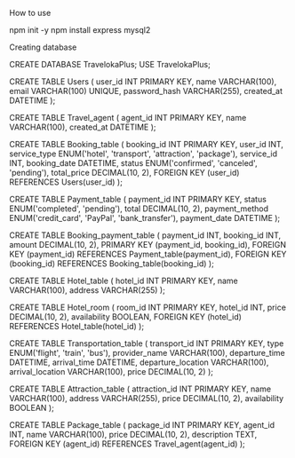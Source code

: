 How to use

npm init -y
npm install express mysql2

Creating database

CREATE DATABASE TravelokaPlus;
USE TravelokaPlus;

CREATE TABLE Users (
    user_id INT PRIMARY KEY,
    name VARCHAR(100),
    email VARCHAR(100) UNIQUE,
    password_hash VARCHAR(255),
    created_at DATETIME
);

CREATE TABLE Travel_agent (
    agent_id INT PRIMARY KEY,
    name VARCHAR(100),
    created_at DATETIME
);

CREATE TABLE Booking_table (
    booking_id INT PRIMARY KEY,
    user_id INT,
    service_type ENUM('hotel', 'transport', 'attraction', 'package'),
    service_id INT,
    booking_date DATETIME,
    status ENUM('confirmed', 'canceled', 'pending'),
    total_price DECIMAL(10, 2),
    FOREIGN KEY (user_id) REFERENCES Users(user_id)
);

CREATE TABLE Payment_table (
    payment_id INT PRIMARY KEY,
    status ENUM('completed', 'pending'),
    total DECIMAL(10, 2),
    payment_method ENUM('credit_card', 'PayPal', 'bank_transfer'),
    payment_date DATETIME
);

CREATE TABLE Booking_payment_table (
    payment_id INT,
    booking_id INT,
    amount DECIMAL(10, 2),
    PRIMARY KEY (payment_id, booking_id),
    FOREIGN KEY (payment_id) REFERENCES Payment_table(payment_id),
    FOREIGN KEY (booking_id) REFERENCES Booking_table(booking_id)
);

CREATE TABLE Hotel_table (
    hotel_id INT PRIMARY KEY,
    name VARCHAR(100),
    address VARCHAR(255)
);

CREATE TABLE Hotel_room (
    room_id INT PRIMARY KEY,
    hotel_id INT,
    price DECIMAL(10, 2),
    availability BOOLEAN,
    FOREIGN KEY (hotel_id) REFERENCES Hotel_table(hotel_id)
);

CREATE TABLE Transportation_table (
    transport_id INT PRIMARY KEY,
    type ENUM('flight', 'train', 'bus'),
    provider_name VARCHAR(100),
    departure_time DATETIME,
    arrival_time DATETIME,
    departure_location VARCHAR(100),
    arrival_location VARCHAR(100),
    price DECIMAL(10, 2)
);

CREATE TABLE Attraction_table (
    attraction_id INT PRIMARY KEY,
    name VARCHAR(100),
    address VARCHAR(255),
    price DECIMAL(10, 2),
    availability BOOLEAN
);

CREATE TABLE Package_table (
    package_id INT PRIMARY KEY,
    agent_id INT,
    name VARCHAR(100),
    price DECIMAL(10, 2),
    description TEXT,
    FOREIGN KEY (agent_id) REFERENCES Travel_agent(agent_id)
);

